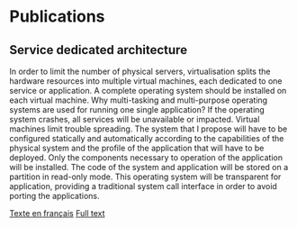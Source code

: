 <link href="../gc.css" rel="stylesheet" type="text/css">

# Publications

## Service dedicated architecture
In order to limit the number of physical servers, virtualisation splits the hardware resources into multiple virtual machines, each dedicated to one service or application.A complete operating system should be installed on each virtual machine.Why multi-tasking and multi-purpose operating systems are used for running one single application?If the operating system crashes, all services will be unavailable or impacted. Virtual machines limit trouble spreading.The system that I propose will have to be configured statically and automatically according to the capabilities of the physical system and the profile of the application that will have to be deployed. Only the components necessary to operation of the application will be installed. The code of the system and application will be stored on a partition in read-only mode. This operating system will be transparent for application, providing a traditional system call interface in order to avoid porting the applications.

[Texte en français](SDA-ICSSEA2006-Fr.pdf)
[Full text](SDA-CIC2006.pdf)
